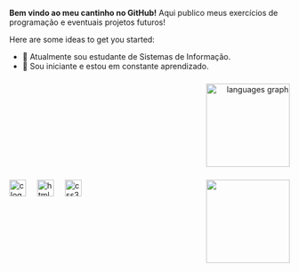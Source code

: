 **Bem vindo ao meu cantinho no GitHub!** Aqui publico meus exercícios de programação e eventuais projetos futuros! 

Here are some ideas to get you started:

- 🔭 Atualmente sou estudante de Sistemas de Informação.
- 🌱 Sou iniciante e estou em constante aprendizado.

###

<div align="right">
  <img src="https://github-readme-stats.vercel.app/api/top-langs?username=guigvrcia&locale=en&hide_title=false&layout=compact&card_width=320&langs_count=5&theme=dracula&hide_border=false" height="150" alt="languages graph"  />
</div>

###

<img align="right" height="150" src=""  />

###

<div align="left">
  <img src="https://cdn.jsdelivr.net/gh/devicons/devicon/icons/c/c-original.svg" height="30" alt="c logo"  />
  <img width="12" />
  <img src="https://cdn.jsdelivr.net/gh/devicons/devicon/icons/html5/html5-original.svg" height="30" alt="html5 logo"  />
  <img width="12" />
  <img src="https://cdn.jsdelivr.net/gh/devicons/devicon/icons/css3/css3-original.svg" height="30" alt="css3 logo"  />
</div>
